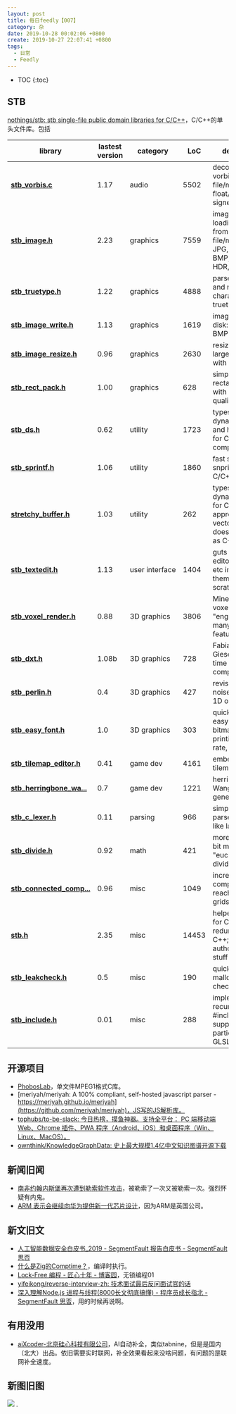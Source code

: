 ```yaml
---
layout: post
title: 每日feedly【007】
category: 杂
date: 2019-10-28 00:02:06 +0800
create: 2019-10-27 22:07:41 +0800
tags: 
  - 日常
  - Feedly
---
```


- TOC
{:toc}

## STB
[nothings/stb: stb single-file public domain libraries for C/C++](https://github.com/nothings/stb)，C/C++的单头文件库。包括

| library | lastest version | category | LoC | description |
| --- | --- | --- | --- | --- |
| **[stb\_vorbis.c](https://github.com/nothings/stb/blob/master/stb_vorbis.c)** | 1.17 | audio | 5502 | decode ogg vorbis files from file/memory to float/16-bit signed output |
| **[stb\_image.h](https://github.com/nothings/stb/blob/master/stb_image.h)** | 2.23 | graphics | 7559 | image loading/decoding from file/memory: JPG, PNG, TGA, BMP, PSD, GIF, HDR, PIC |
| **[stb\_truetype.h](https://github.com/nothings/stb/blob/master/stb_truetype.h)** | 1.22 | graphics | 4888 | parse, decode, and rasterize characters from truetype fonts |
| **[stb\_image\_write.h](https://github.com/nothings/stb/blob/master/stb_image_write.h)** | 1.13 | graphics | 1619 | image writing to disk: PNG, TGA, BMP |
| **[stb\_image\_resize.h](https://github.com/nothings/stb/blob/master/stb_image_resize.h)** | 0.96 | graphics | 2630 | resize images larger/smaller with good quality |
| **[stb\_rect\_pack.h](https://github.com/nothings/stb/blob/master/stb_rect_pack.h)** | 1.00 | graphics | 628 | simple 2D rectangle packer with decent quality |
| **[stb\_ds.h](https://github.com/nothings/stb/blob/master/stb_ds.h)** | 0.62 | utility | 1723 | typesafe dynamic array and hash tables for C, will compile in C++ |
| **[stb\_sprintf.h](https://github.com/nothings/stb/blob/master/stb_sprintf.h)** | 1.06 | utility | 1860 | fast sprintf, snprintf for C/C++ |
| **[stretchy\_buffer.h](https://github.com/nothings/stb/blob/master/stretchy_buffer.h)** | 1.03 | utility | 262 | typesafe dynamic array for C (i.e. approximation to vector<>), doesn't compile as C++ |
| **[stb\_textedit.h](https://github.com/nothings/stb/blob/master/stb_textedit.h)** | 1.13 | user interface | 1404 | guts of a text editor for games etc implementing them from scratch |
| **[stb\_voxel\_render.h](https://github.com/nothings/stb/blob/master/stb_voxel_render.h)** | 0.88 | 3D graphics | 3806 | Minecraft-esque voxel rendering "engine" with many more features |
| **[stb\_dxt.h](https://github.com/nothings/stb/blob/master/stb_dxt.h)** | 1.08b | 3D graphics | 728 | Fabian "ryg" Giesen's real-time DXT compressor |
| **[stb\_perlin.h](https://github.com/nothings/stb/blob/master/stb_perlin.h)** | 0.4 | 3D graphics | 427 | revised Perlin noise (3D input, 1D output) |
| **[stb\_easy\_font.h](https://github.com/nothings/stb/blob/master/stb_easy_font.h)** | 1.0 | 3D graphics | 303 | quick-and-dirty easy-to-deploy bitmap font for printing frame rate, etc |
| **[stb\_tilemap\_editor.h](https://github.com/nothings/stb/blob/master/stb_tilemap_editor.h)** | 0.41 | game dev | 4161 | embeddable tilemap editor |
| **[stb\_herringbone\_wa...](https://github.com/nothings/stb/blob/master/stb_herringbone_wang_tile.h)** | 0.7 | game dev | 1221 | herringbone Wang tile map generator |
| **[stb\_c\_lexer.h](https://github.com/nothings/stb/blob/master/stb_c_lexer.h)** | 0.11 | parsing | 966 | simplify writing parsers for C-like languages |
| **[stb\_divide.h](https://github.com/nothings/stb/blob/master/stb_divide.h)** | 0.92 | math | 421 | more useful 32-bit modulus e.g. "euclidean divide" |
| **[stb\_connected\_comp...](https://github.com/nothings/stb/blob/master/stb_connected_components.h)** | 0.96 | misc | 1049 | incrementally compute reachability on grids |
| **[stb.h](https://github.com/nothings/stb/blob/master/stb.h)** | 2.35 | misc | 14453 | helper functions for C, mostly redundant in C++; basically author's personal stuff |
| **[stb\_leakcheck.h](https://github.com/nothings/stb/blob/master/stb_leakcheck.h)** | 0.5 | misc | 190 | quick-and-dirty malloc/free leak-checking |
| **[stb\_include.h](https://github.com/nothings/stb/blob/master/stb_include.h)** | 0.01 | misc | 288 | implement recursive #include support, particularly for GLSL |

## 开源项目
* [PhobosLab](https://phoboslab.org/log/2019/06/pl-mpeg-single-file-library)，单文件MPEG1格式C库。
* [meriyah/meriyah: A 100% compliant, self-hosted javascript parser - https://meriyah.github.io/meriyah](https://github.com/meriyah/meriyah)，JS写的JS解析库。
* [tophubs/to-be-slack: 今日热榜，摸鱼神器。支持全平台： PC 端移动端 Web、Chrome 插件、PWA 程序（Android、iOS）和桌面程序（Win、Linux、MacOS）。](https://github.com/tophubs/to-be-slack)
* [ownthink/KnowledgeGraphData: 史上最大规模1.4亿中文知识图谱开源下载](https://github.com/ownthink/KnowledgeGraphData)

## 新闻旧闻
* [南非约翰内斯堡再次遭到勒索软件攻击](https://www.solidot.org/story?sid=62380)，被勒索了一次又被勒索一次。强烈怀疑有内鬼。
* [ARM 表示会继续向华为提供新一代芯片设计](https://www.solidot.org/story?sid=62381)，因为ARM是英国公司。

## 新文旧文
* [人工智能数据安全白皮书_2019 - SegmentFault 报告白皮书 - SegmentFault 思否](https://segmentfault.com/a/1190000020085539)
* [什么是Zig的Comptime？](https://kristoff.it/blog/what-is-zig-comptime/)，编译时执行。
* [Lock-Free 编程 - 匠心十年 - 博客园](https://www.cnblogs.com/gaochundong/p/lock_free_programming.html#practice_code_simple_stack)，无锁编程01
* [yifeikong/reverse-interview-zh: 技术面试最后反问面试官的话](https://github.com/yifeikong/reverse-interview-zh)
* [深入理解Node.js 进程与线程(8000长文彻底搞懂) - 程序员成长指北 - SegmentFault 思否](https://segmentfault.com/a/1190000020077274)，用的时候再说啊。

## 有用没用
* [aiXcoder-北京硅心科技有限公司](https://www.aixcoder.com/#/)，AI自动补全，类似tabnine，但是是国内（北大）出品。依旧需要实时联网，补全效果看起来没啥问题，有问题的是联网补全速度。

## 新图旧图
![](https://i.loli.net/2019/10/27/e6hlwOgXmCVztFE.jpg)
.